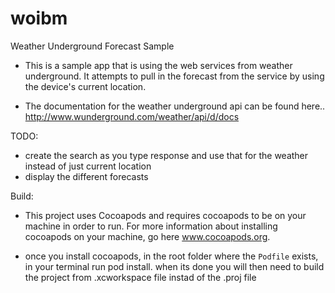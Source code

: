 woibm
=====

Weather Underground Forecast Sample

* This is a sample app that is using the web services from weather underground.  It attempts to pull in the forecast from the service by using the device's current location.

* The documentation for the weather underground api can be found here.. http://www.wunderground.com/weather/api/d/docs


TODO:
* create the search as you type response and use that for the weather instead of just current location
* display the different forecasts

Build:
* This project uses Cocoapods and requires cocoapods to be on your machine in order to run.  For more information about installing cocoapods on your machine, go here www.cocoapods.org.

* once you install cocoapods, in the root folder where the `Podfile` exists, in your terminal run pod install.  when its done you will then need to build the project from .xcworkspace file instad of the .proj file




